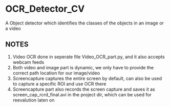 # OCR_Detector_CV
A Object detector which identifies the classes of the objects in an image or a video


## NOTES

1. Video OCR done in seperate file Video_OCR_part.py, and it also accepts webcam feeds
2. Both video and image part is dynamic, we only have to provide the correct path location for our image/video
3. Screencapture captures the entire screen by default, can also be used to capture a specific ROI and use OCR there
4. Screencapture part also records the screen capture and saves it as screen_cap_rcrd_final.avi in the project dir, which can be used for reevalution laten on
